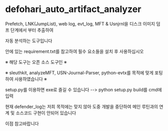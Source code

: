 # defohari_auto_artifact_analyzer

Prefetch, LNK(JumpList), web log, evt_log, MFT & Usnjrnl을 디스크 이미지 덤프 단계에서 부터 추출하여 

자동 분석하는 도구입니다

안에 있는 requirement.txt를 참고하여 필수 요소들을 설치 후 사용하십시오 

※ 해당 도구는 오픈 소스 도구인 ※

※ sleuthkit, analyzeMFT, USN-Journal-Parser, python-evtx를 목적에 맞게 포팅하여 사용하였습니다 ※

setup.py를 이용하면 exe로 즐길 수 있습니다 --> python setup.py build를 cmd에 입력

현재 defender_log는 저희 목적에는 맞지 않아 도중 개발을 중단하여 메인 루틴과의 연계 및 소스코드 구현이 안되어 있습니다

이점 참고바랍니다
